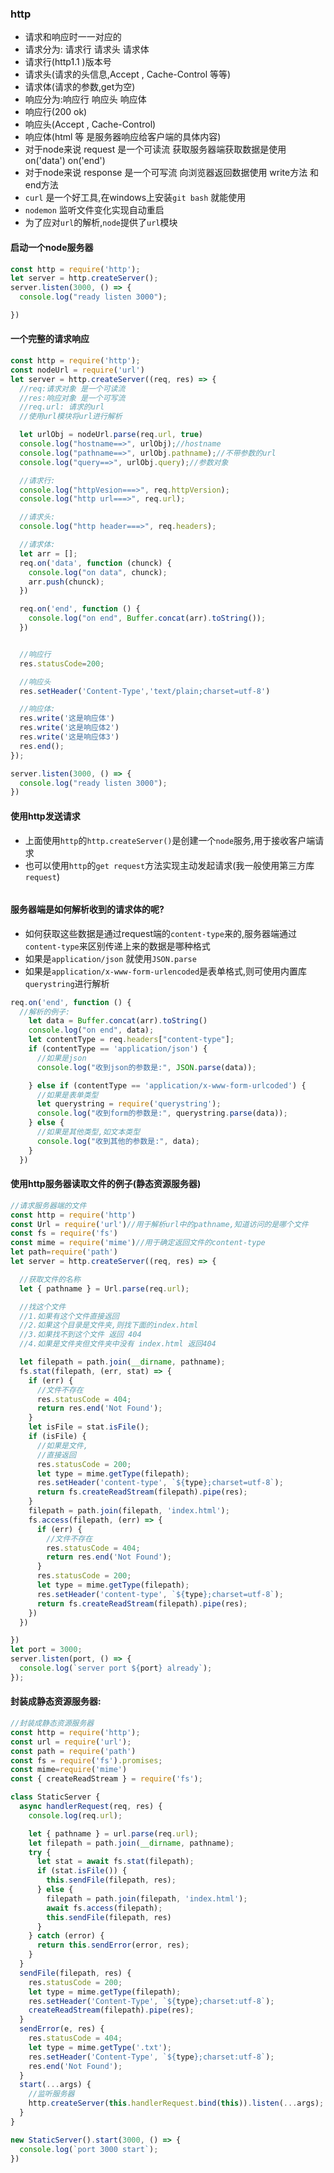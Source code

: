 ### http
- 请求和响应时一一对应的 
- 请求分为: 请求行 请求头 请求体
- 请求行(http1.1 )版本号
- 请求头(请求的头信息,Accept , Cache-Control 等等)
- 请求体(请求的参数,get为空)
- 响应分为:响应行 响应头 响应体
- 响应行(200 ok)
- 响应头(Accept , Cache-Control)
- 响应体(html 等 是服务器响应给客户端的具体内容)
- 对于node来说 request 是一个可读流 获取服务器端获取数据是使用 on('data') on('end')
- 对于node来说 response 是一个可写流 向浏览器返回数据使用 write方法 和 end方法 
- `curl` 是一个好工具,在windows上安装`git bash` 就能使用
- `nodemon` 监听文件变化实现自动重启
- 为了应对`url`的解析,`node`提供了`url`模块
#### 启动一个node服务器

```javascript
const http = require('http');
let server = http.createServer();
server.listen(3000, () => {
  console.log("ready listen 3000");

})
```

#### 一个完整的请求响应
```javascript
const http = require('http');
const nodeUrl = require('url')
let server = http.createServer((req, res) => {
  //req:请求对象 是一个可读流
  //res:响应对象 是一个可写流
  //req.url: 请求的url
  //使用url模块将url进行解析

  let urlObj = nodeUrl.parse(req.url, true)
  console.log("hostname==>", urlObj);//hostname
  console.log("pathname==>", urlObj.pathname);//不带参数的url
  console.log("query==>", urlObj.query);//参数对象

  //请求行:
  console.log("httpVesion===>", req.httpVersion);
  console.log("http url===>", req.url);

  //请求头:
  console.log("http header===>", req.headers);

  //请求体:
  let arr = [];
  req.on('data', function (chunck) {
    console.log("on data", chunck);
    arr.push(chunck);
  })

  req.on('end', function () {
    console.log("on end", Buffer.concat(arr).toString());
  })


  //响应行
  res.statusCode=200;

  //响应头
  res.setHeader('Content-Type','text/plain;charset=utf-8')

  //响应体:
  res.write('这是响应体')
  res.write('这是响应体2')
  res.write('这是响应体3')
  res.end();
});

server.listen(3000, () => {
  console.log("ready listen 3000");
})
```

#### 使用http发送请求
- 上面使用`http`的`http.createServer()`是创建一个`node`服务,用于接收客户端请求
- 也可以使用`http`的`get request`方法实现主动发起请求(我一般使用第三方库`request`)

```javascript

```

#### 服务器端是如何解析收到的请求体的呢?
- 如何获取这些数据是通过request端的`content-type`来的,服务器端通过`content-type`来区别传递上来的数据是哪种格式
- 如果是`application/json` 就使用`JSON.parse`
- 如果是`application/x-www-form-urlencoded`是表单格式,则可使用内置库`querystring`进行解析


```javascript
req.on('end', function () {
  //解析的例子:
    let data = Buffer.concat(arr).toString()
    console.log("on end", data);
    let contentType = req.headers["content-type"];
    if (contentType == 'application/json') {
      //如果是json
      console.log("收到json的参数是:", JSON.parse(data));

    } else if (contentType == 'application/x-www-form-urlcoded') {
      //如果是表单类型
      let querystring = require('querystring');
      console.log("收到form的参数是:", querystring.parse(data));
    } else {
      //如果是其他类型,如文本类型
      console.log("收到其他的参数是:", data);
    }
  })
```

#### 使用http服务器读取文件的例子(静态资源服务器)

```javascript
//请求服务器端的文件
const http = require('http')
const Url = require('url')//用于解析url中的pathname,知道访问的是哪个文件
const fs = require('fs')
const mime = require('mime')//用于确定返回文件的content-type
let path=require('path')
let server = http.createServer((req, res) => {

  //获取文件的名称
  let { pathname } = Url.parse(req.url);

  //找这个文件
  //1.如果有这个文件直接返回
  //2.如果这个目录是文件夹,则找下面的index.html
  //3.如果找不到这个文件 返回 404
  //4.如果是文件夹但文件夹中没有 index.html 返回404

  let filepath = path.join(__dirname, pathname);
  fs.stat(filepath, (err, stat) => {
    if (err) {
      //文件不存在
      res.statusCode = 404;
      return res.end('Not Found');
    }
    let isFile = stat.isFile();
    if (isFile) {
      //如果是文件,
      //直接返回
      res.statusCode = 200;
      let type = mime.getType(filepath);
      res.setHeader('content-type', `${type};charset=utf-8`);
      return fs.createReadStream(filepath).pipe(res);
    }
    filepath = path.join(filepath, 'index.html');
    fs.access(filepath, (err) => {
      if (err) {
        //文件不存在
        res.statusCode = 404;
        return res.end('Not Found');
      }
      res.statusCode = 200;
      let type = mime.getType(filepath);
      res.setHeader('content-type', `${type};charset=utf-8`);
      return fs.createReadStream(filepath).pipe(res);
    })
  })

})
let port = 3000;
server.listen(port, () => {
  console.log(`server port ${port} already`);
});


```

#### 封装成静态资源服务器:
```javascript
//封装成静态资源服务器
const http = require('http');
const url = require('url');
const path = require('path')
const fs = require('fs').promises;
const mime=require('mime')
const { createReadStream } = require('fs');

class StaticServer {
  async handlerRequest(req, res) {
    console.log(req.url);

    let { pathname } = url.parse(req.url);
    let filepath = path.join(__dirname, pathname);
    try {
      let stat = await fs.stat(filepath);
      if (stat.isFile()) {
        this.sendFile(filepath, res);
      } else {
        filepath = path.join(filepath, 'index.html');
        await fs.access(filepath);
        this.sendFile(filepath, res)
      }
    } catch (error) {
      return this.sendError(error, res);
    }
  }
  sendFile(filepath, res) {
    res.statusCode = 200;
    let type = mime.getType(filepath);
    res.setHeader('Content-Type', `${type};charset:utf-8`);
    createReadStream(filepath).pipe(res);
  }
  sendError(e, res) {
    res.statusCode = 404;
    let type = mime.getType('.txt');
    res.setHeader('Content-Type', `${type};charset:utf-8`);
    res.end('Not Found');
  }
  start(...args) {
    //监听服务器
    http.createServer(this.handlerRequest.bind(this)).listen(...args);
  }
}

new StaticServer().start(3000, () => {
  console.log(`port 3000 start`);
})

```
